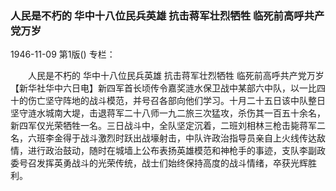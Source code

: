 ### 人民是不朽的  华中十八位民兵英雄  抗击蒋军壮烈牺牲  临死前高呼共产党万岁

1946-11-09
第1版()
专栏：

　　人民是不朽的
    华中十八位民兵英雄
    抗击蒋军壮烈牺牲
    临死前高呼共产党万岁
    【新华社华中六日电】新四军首长顷传令嘉奖涟水保卫战中某部六中队，以一比四十的伤亡坚守阵地的战斗模范，并号召各部向他们学习。十月二十五日该中队整日坚守涟水城南大堤，击退蒋军二十八师一九二旅三次猛攻，杀伤其一百五十余名，新四军仅光荣牺牲一名。三日战斗中，全队坚定沉着，二班刘相林三枪击毙蒋军二名，六班李金得于战斗激烈时跃出战壕射击，中队许政治指导员亲自上火线传达敌情，进行政治鼓动，随时在城墙上公布表扬英雄模范和神枪手的事迹，支队李副政委号召发挥英勇战斗的光荣传统，战士们始终保持高度的战斗情绪，卒获光辉胜利。
